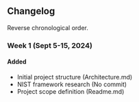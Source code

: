 ## Changelog
Reverse chronological order.

### Week 1 (Sept 5-15, 2024)
#### Added
- Initial project structure (Architecture.md)
- NIST framework research (No commit)
- Project scope definition (Readme.md)
